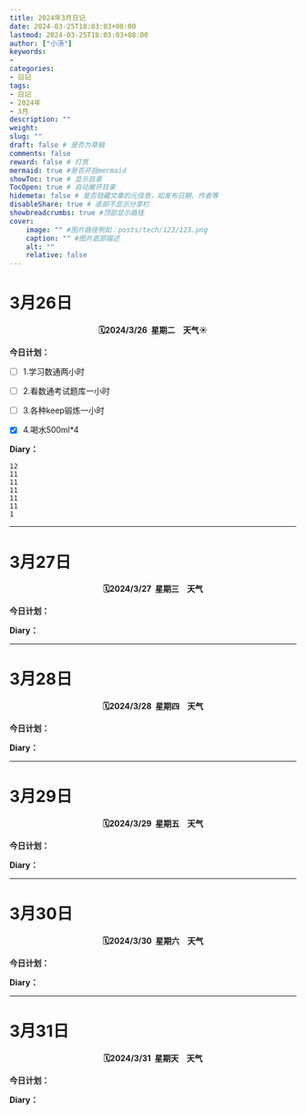 ```yaml
---
title: 2024年3月日记
date: 2024-03-25T18:03:03+08:00
lastmod: 2024-03-25T18:03:03+08:00
author: ["小汤"]
keywords: 
- 
categories: 
- 日记
tags: 
- 日记
- 2024年
- 3月
description: ""
weight:
slug: ""
draft: false # 是否为草稿
comments: false
reward: false # 打赏
mermaid: true #是否开启mermaid
showToc: true # 显示目录
TocOpen: true # 自动展开目录
hidemeta: false # 是否隐藏文章的元信息，如发布日期、作者等
disableShare: true # 底部不显示分享栏
showbreadcrumbs: true #顶部显示路径
cover:
    image: "" #图片路径例如：posts/tech/123/123.png
    caption: "" #图片底部描述
    alt: ""
    relative: false
---
```

# 3月26日
<body>
<strong><div align="center">🗓️2024/3/26&ensp;星期二&ensp;&ensp;天气☀️ <!--☀️🌤️🌥️🌦️🌧️🌩️⛈️🌨️--></strong>
</div>
</body>

**今日计划：**

- [ ] 1.学习数通两小时
- [ ] 2.看数通考试题库一小时
- [ ] 3.各种keep锻炼一小时
- [x] 4.喝水500ml*4


**Diary：**

``` text
12
11
11
11
11
11
1
```


----------

# 3月27日
<body>
<strong><div align="center">🗓️2024/3/27&ensp;星期三&ensp;&ensp;天气 <!--☀️🌤️🌥️🌦️🌧️🌩️⛈️🌨️--></strong>
</div>
</body>

**今日计划：**
>

**Diary：**
>


----------

# 3月28日
<body>
<strong><div align="center">🗓️2024/3/28&ensp;星期四&ensp;&ensp;天气 <!--☀️🌤️🌥️🌦️🌧️🌩️⛈️🌨️--></strong>
</div>
</body>

**今日计划：**
>

**Diary：**
>

----------

# 3月29日
<body>
<strong><div align="center">🗓️2024/3/29&ensp;星期五&ensp;&ensp;天气 <!--☀️🌤️🌥️🌦️🌧️🌩️⛈️🌨️--></strong>
</div>
</body>

**今日计划：**
>

**Diary：**
>

----------

# 3月30日
<body>
<strong><div align="center">🗓️2024/3/30&ensp;星期六&ensp;&ensp;天气 <!--☀️🌤️🌥️🌦️🌧️🌩️⛈️🌨️--></strong>
</div>
</body>

**今日计划：**
>

**Diary：**
>

----------

# 3月31日
<body>
<strong><div align="center">🗓️2024/3/31&ensp;星期天&ensp;&ensp;天气 <!--☀️🌤️🌥️🌦️🌧️🌩️⛈️🌨️--></strong>
</div>
</body>

**今日计划：**
>

**Diary：**
>



